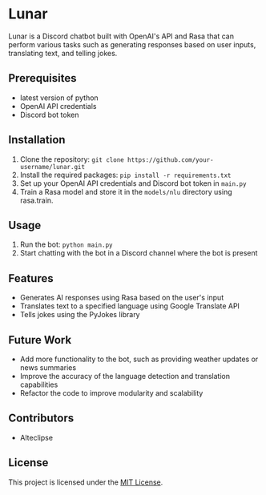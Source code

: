 # Lunar

Lunar is a Discord chatbot built with OpenAI's API and Rasa that can perform various tasks such as generating responses based on user inputs, translating text, and telling jokes. 

## Prerequisites
- latest version of python
- OpenAI API credentials
- Discord bot token

## Installation
1. Clone the repository: `git clone https://github.com/your-username/lunar.git`
2. Install the required packages: `pip install -r requirements.txt`
3. Set up your OpenAI API credentials and Discord bot token in `main.py`
4. Train a Rasa model and store it in the `models/nlu` directory using rasa.train.

## Usage
1. Run the bot: `python main.py`
2. Start chatting with the bot in a Discord channel where the bot is present

## Features
- Generates AI responses using Rasa based on the user's input
- Translates text to a specified language using Google Translate API
- Tells jokes using the PyJokes library

## Future Work
- Add more functionality to the bot, such as providing weather updates or news summaries
- Improve the accuracy of the language detection and translation capabilities
- Refactor the code to improve modularity and scalability

## Contributors
- Alteclipse


## License
This project is licensed under the [MIT License](https://opensource.org/licenses/MIT).
